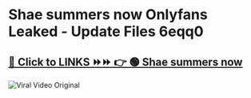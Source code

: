 
 # Shae summers now Onlyfans Leaked - Update Files 6eqq0

## <h2><a href="https://clipsfans.com/Shae_summers_now&ref=git">🔗 Click to LINKS ⏩⏩ 👉 🟢 Shae summers now </a></h2>

<a href="https://clipsfans.com/Shae_summers_now&ref=git" rel="nofollow" data-target="animated-image.originalLink"><img src="https://i.ibb.co.com/xMMVF88/686577567.gif" alt="Viral Video Original" style="max-width: 100%; display: inline-block;" data-target="animated-image.originalImage"></a>

